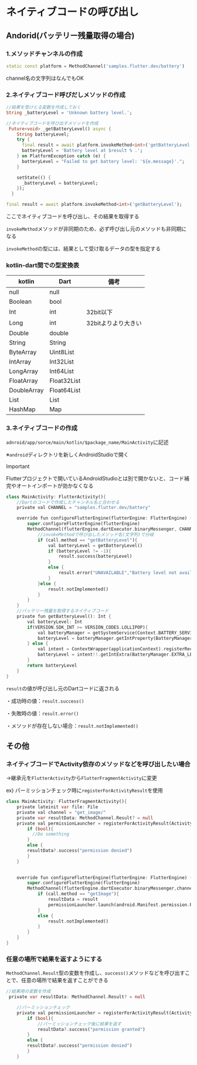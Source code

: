 # ネイティブコードの呼び出し

## Andorid(バッテリー残量取得の場合)

### 1.メソッドチャンネルの作成

```dart
static const platform = MethodChannel('samples.flutter.dev/battery')
```

channel名の文字列はなんでもOK

### 2.ネイティブコード呼びだしメソッドの作成

```dart
//結果を受けとる変数を作成しておく
String _batteryLevel = 'Unknown battery level.';

//ネイティブコードを呼び出すメソッドを作成
 Future<void> _getBatteryLevel() async {
    String batteryLevel;
    try {
      final result = await platform.invokeMethod<int>('getBatteryLevel');
      batteryLevel = 'Battery level at $result % .';
    } on PlatformException catch (e) {
      batteryLevel = "Failed to get battery level: '${e.message}'.";
    }

    setState(() {
      _batteryLevel = batteryLevel;
    });
  }
```

```dart
final result = await platform.invokeMethod<int>('getBatteryLevel');
```

ここでネイティブコードを呼び出し、その結果を取得する

`invokeMethod`メソッドが非同期のため、必ず呼び出し元のメソッドも非同期になる

`invokeMethod`の型には、結果として受け取るデータの型を指定する

### kotlin-dart間での型変換表

kotlin | Dart | 備考
 --- | --- | ---
 null|null
 Boolean|bool
 Int|int|32bit以下
 Long|int|32bitよりより大きい
 Double|double|
 String|String
 ByteArray|Uint8List
 IntArray|Int32List
 LongArray|Int64List
 FloatArray|Float32List
 DoubleArray|Float64List
 List|List
 HashMap|Map

 ### 3.ネイティブコードの作成

 `adnroid/app/sorce/main/kotlin/$package_name/MainActivity`に記述

※`android`ディレクトリを新しくAndroidStudioで開く

> [!IMPORTANT]
> Flutterプロジェクトで開いているAndroidStudioとは別で開かないと、コード補完やオートインポートが効かなくなる

```dart
class MainActivity: FlutterActivity(){
    //Dartのコードで作成したチャンネル名と合わせる
    private val CHANNEL = "samples.flutter.dev/battery"

    override fun configureFlutterEngine(flutterEngine: FlutterEngine) {
        super.configureFlutterEngine(flutterEngine)
        MethodChannel(flutterEngine.dartExecutor.binaryMessenger, CHANNEL).setMethodCallHandler { call, result ->
            //invokeMethodで呼び出したメソッド名(文字列)で分岐
            if (call.method == "getBatteryLevel"){
                val batteryLevel = getBatteryLevel()
                if (batteryLevel != -1){
                    result.success(batteryLevel)
                }
                else {
                    result.error("UNAVAILABLE","Battery level not available.",null)
                }
            }else {
                result.notImplemented()
            }
        }
    }
    //バッテリー残量を取得するネイティブコード
    private fun getBatteryLevel(): Int {
        val batteryLevel: Int
        if(VERSION.SDK_INT >= VERSION_CODES.LOLLIPOP){
            val batteryManager = getSystemService(Context.BATTERY_SERVICE) as BatteryManager
            batteryLevel = batteryManager.getIntProperty(BatteryManager.BATTERY_PROPERTY_CAPACITY)
        } else {
            val intent = ContextWrapper(applicationContext).registerReceiver(null, IntentFilter(Intent.ACTION_BATTERY_CHANGED))
            batteryLevel = intent!!.getIntExtra(BatteryManager.EXTRA_LEVEL, -1) * 100/ intent.getIntExtra(BatteryManager.EXTRA_SCALE, -1)
        }
        return batteryLevel
    }
}
```

`result`の値が呼び出し元のDartコードに返される

・成功時の値：`result.success()`

・失敗時の値：`result.error()`

・メソッドが存在しない場合：`result.notImplemented()`


## その他

### ネイティブコードでActivity依存のメソッドなどを呼び出したい場合

→継承元を`FlutterActivity`から`FlutterFragmentActivity`に変更

ex) パーミッションチェック時に`registerForActivityResult`を使用

```dart
class MainActivity: FlutterFragmentActivity(){
    private lateinit var file: File
    private val channel = "get_image/"
    private var resultData: MethodChannel.Result? = null
    private val permissionLauncher = registerForActivityResult(ActivityResultContracts.RequestPermission()){bool ->
        if (bool){
          //Do something
        }
        else {
        resultData?.success("permission denied")
        }
    }
   

    override fun configureFlutterEngine(flutterEngine: FlutterEngine) {
        super.configureFlutterEngine(flutterEngine)
        MethodChannel(flutterEngine.dartExecutor.binaryMessenger,channel).setMethodCallHandler{call, result ->
            if (call.method == "getImage"){
                resultData = result
                permissionLauncher.launch(android.Manifest.permission.READ_MEDIA_IMAGES)
            }
            else {
                result.notImplemented()
            }
        }
    }
}
```

### 任意の場所で結果を返すようにする

`MethodChannel.Result`型の変数を作成し、`success()`メソッドなどを呼び出すことで、任意の場所で結果を返すことができる

```dart
//結果用の変数を作成
 private var resultData: MethodChannel.Result? = null

    //パーミッションチェック
    private val permissionLauncher = registerForActivityResult(ActivityResultContracts.RequestPermission()){bool ->
        if (bool){
            //パーミッションチェック後に結果を返す
            resultData?.success("permission granted")
        }
        else {
        resultData?.success("permission denied")
        }
    }
```



 
